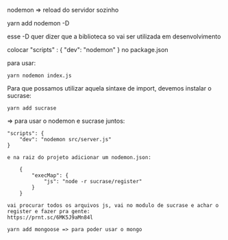 nodemon => reload do servidor sozinho

yarn add nodemon -D

esse -D quer dizer que a biblioteca so vai ser utilizada em desenvolvimento

colocar "scripts" : {
    "dev": "nodemon"
}  no package.json

para usar:

    yarn nodemon index.js


Para que possamos utilizar aquela sintaxe de import, devemos instalar o sucrase:

    yarn add sucrase

=> para usar o nodemon e sucrase juntos:

    "scripts": {
        "dev": "nodemon src/server.js"
    }

    e na raiz do projeto adicionar um nodemon.json:

        {
            "execMap": {
                "js": "node -r sucrase/register"
            }
        }
    
    vai procurar todos os arquivos js, vai no modulo de sucrase e achar o register e fazer pra gente:
    https://prnt.sc/6MK5J9aMn84l

    yarn add mongoose => para poder usar o mongo